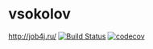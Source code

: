 # vsokolov

http://job4j.ru/
[![Build Status](https://travis-ci.org/vook777/vsokolov.svg?branch=master)](https://travis-ci.org/vook777/vsokolov)
[![codecov](https://codecov.io/gh/vook777/vsokolov/branch/master/graph/badge.svg)](https://codecov.io/gh/vook777/vsokolov)

